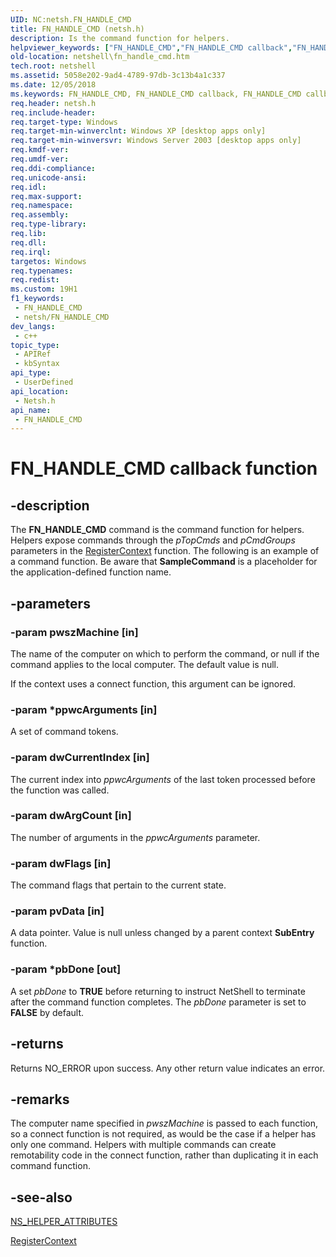 ```yaml
---
UID: NC:netsh.FN_HANDLE_CMD
title: FN_HANDLE_CMD (netsh.h)
description: Is the command function for helpers.
helpviewer_keywords: ["FN_HANDLE_CMD","FN_HANDLE_CMD callback","FN_HANDLE_CMD callback function [NetShell]","SampleCommand","_netsh_fn_handle_cmd","netsh/FN_HANDLE_CMD","netshell.fn_handle_cmd"]
old-location: netshell\fn_handle_cmd.htm
tech.root: netshell
ms.assetid: 5058e202-9ad4-4789-97db-3c13b4a1c337
ms.date: 12/05/2018
ms.keywords: FN_HANDLE_CMD, FN_HANDLE_CMD callback, FN_HANDLE_CMD callback function [NetShell], SampleCommand, _netsh_fn_handle_cmd, netsh/FN_HANDLE_CMD, netshell.fn_handle_cmd
req.header: netsh.h
req.include-header: 
req.target-type: Windows
req.target-min-winverclnt: Windows XP [desktop apps only]
req.target-min-winversvr: Windows Server 2003 [desktop apps only]
req.kmdf-ver: 
req.umdf-ver: 
req.ddi-compliance: 
req.unicode-ansi: 
req.idl: 
req.max-support: 
req.namespace: 
req.assembly: 
req.type-library: 
req.lib: 
req.dll: 
req.irql: 
targetos: Windows
req.typenames: 
req.redist: 
ms.custom: 19H1
f1_keywords:
 - FN_HANDLE_CMD
 - netsh/FN_HANDLE_CMD
dev_langs:
 - c++
topic_type:
 - APIRef
 - kbSyntax
api_type:
 - UserDefined
api_location:
 - Netsh.h
api_name:
 - FN_HANDLE_CMD
---
```


# FN_HANDLE_CMD callback function


## -description

The 
<b>FN_HANDLE_CMD</b> command is the command function for helpers. Helpers expose commands through the <i>pTopCmds</i> and <i>pCmdGroups</i> parameters in the 
<a href="https://docs.microsoft.com/previous-versions/windows/desktop/api/netsh/nf-netsh-registercontext">RegisterContext</a> function. The following is an example of a command function. Be aware  that <b>SampleCommand</b> is a placeholder for the application-defined function name.

## -parameters

### -param pwszMachine [in]

The name of the computer on which to perform the command, or null if the command applies to the local computer. The default value is null. 




If the context uses a connect function, this argument can be ignored.

### -param *ppwcArguments [in]

A set of command tokens.

### -param dwCurrentIndex [in]

The current index into <i>ppwcArguments</i> of the last token processed before the function was called.

### -param dwArgCount [in]

The number of arguments in the <i>ppwcArguments</i> parameter.

### -param dwFlags [in]

The command flags that pertain to the current state.

### -param pvData [in]

A data pointer. Value is null unless changed by a parent context <b>SubEntry</b> function.

### -param *pbDone [out]

A set <i>pbDone</i> to <b>TRUE</b> before returning to instruct NetShell to terminate after the command function completes. The <i>pbDone</i> parameter is set to <b>FALSE</b> by default.

## -returns

Returns NO_ERROR upon success. Any other return value indicates an error.

## -remarks

The computer name specified in <i>pwszMachine</i> is passed to each function, so a connect function is not required, as would be the case if a helper has only one command. Helpers with multiple commands can create remotability code in the connect function, rather than duplicating it in each command function.

## -see-also

<a href="https://docs.microsoft.com/windows/desktop/api/netsh/ns-netsh-ns_helper_attributes">NS_HELPER_ATTRIBUTES</a>



<a href="https://docs.microsoft.com/previous-versions/windows/desktop/api/netsh/nf-netsh-registercontext">RegisterContext</a>

